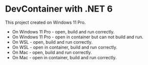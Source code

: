 # DevContainer with .NET 6

This project created on Windows 11 Pro.

- On Windows 11 Pro - open, build and run correctly.
- On Windows 11 Pro - open in container but can not build and run.
- On WSL - open, build and run correctly.
- On WSL - open in container, build and run correctly.
- On Mac - open, build and run correctly.
- On Mac - open in container, build and run correctly.